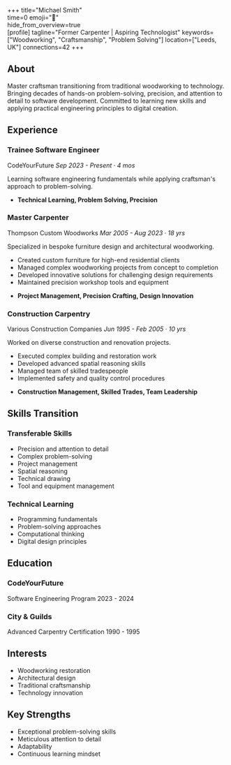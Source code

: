 +++ 
title="Michael Smith"  
time=0 
emoji="👤"  
hide_from_overview=true  
[profile] 
tagline="Former Carpenter | Aspiring Technologist" 
keywords=["Woodworking", "Craftsmanship", "Problem Solving"] 
location=["Leeds, UK"] 
connections=42 
+++

## About

Master craftsman transitioning from traditional woodworking to technology. Bringing decades of hands-on problem-solving, precision, and attention to detail to software development. Committed to learning new skills and applying practical engineering principles to digital creation.

## Experience

### Trainee Software Engineer

CodeYourFuture
_Sep 2023 - Present · 4 mos_

Learning software engineering fundamentals while applying craftsman's approach to problem-solving.

- **Technical Learning, Problem Solving, Precision**

### Master Carpenter

Thompson Custom Woodworks
_Mar 2005 - Aug 2023 · 18 yrs_

Specialized in bespoke furniture design and architectural woodworking.

- Created custom furniture for high-end residential clients
- Managed complex woodworking projects from concept to completion
- Developed innovative solutions for challenging design requirements
- Maintained precision workshop tools and equipment

* **Project Management, Precision Crafting, Design Innovation**

### Construction Carpentry

Various Construction Companies
_Jun 1995 - Feb 2005 · 10 yrs_

Worked on diverse construction and renovation projects.

- Executed complex building and restoration work
- Developed advanced spatial reasoning skills
- Managed team of skilled tradespeople
- Implemented safety and quality control procedures

* **Construction Management, Skilled Trades, Team Leadership**

## Skills Transition

### Transferable Skills

- Precision and attention to detail
- Complex problem-solving
- Project management
- Spatial reasoning
- Technical drawing
- Tool and equipment management

### Technical Learning

- Programming fundamentals
- Problem-solving approaches
- Computational thinking
- Digital design principles

## Education

### CodeYourFuture

Software Engineering Program
2023 - 2024

### City & Guilds

Advanced Carpentry Certification
1990 - 1995

## Interests

- Woodworking restoration
- Architectural design
- Traditional craftsmanship
- Technology innovation

## Key Strengths

- Exceptional problem-solving skills
- Meticulous attention to detail
- Adaptability
- Continuous learning mindset
